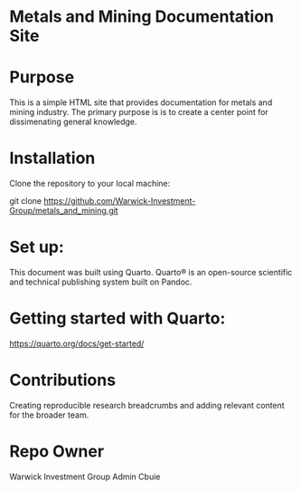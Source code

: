 # Metals and Mining Documentation Site

# Purpose

This is a simple HTML site that provides documentation for metals and mining industry. The primary purpose is is to create a center point for dissimenating general knowledge.

# Installation

Clone the repository to your local machine:

git clone https://github.com/Warwick-Investment-Group/metals_and_mining.git

# Set up:

This document was built using Quarto. Quarto® is an open-source scientific and technical publishing system built on Pandoc.

#  Getting started with Quarto:

https://quarto.org/docs/get-started/

# Contributions

Creating reproducible research breadcrumbs and adding relevant content for the broader team.

# Repo Owner

Warwick Investment Group
Admin Cbuie
